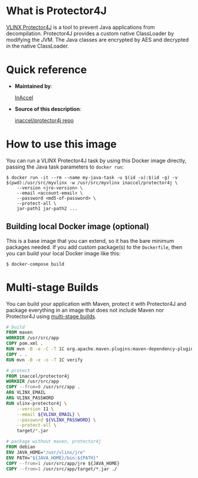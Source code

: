 # What is Protector4J

[VLINX Protector4J](https://protector4j.com) is a tool to prevent Java applications from decompilation. Protector4J provides a custom native ClassLoader by modifying the JVM. The Java classes are encrypted by AES and decrypted in the native ClassLoader.

# Quick reference

* **Maintained by**:

	[InAccel](https://inaccel.com)

* **Source of this description**:

	[inaccel/protector4j repo](https://github.com/inaccel/protector4j)

# How to use this image

You can run a VLINX Protector4J task by using this Docker image directly, passing the Java task parameters to `docker run`:

```console
$ docker run -it --rm --name my-java-task -u $(id -u):$(id -g) -v $(pwd):/usr/src/myvlinx -w /usr/src/myvlinx inaccel/protector4j \
	--version <jre-version> \
	--email <account-email> \
	--password <md5-of-password> \
	--protect-all \
	jar-path1 jar-path2 ...
```

## Building local Docker image (optional)

This is a base image that you can extend, so it has the bare minimum packages needed. If you add custom package(s) to the `Dockerfile`, then you can build your local Docker image like this:

```console
$ docker-compose build
```

# Multi-stage Builds

You can build your application with Maven, protect it with Protector4J and package everything in an image that does not include Maven nor Protector4J using [multi-stage builds](https://docs.docker.com/develop/develop-images/multistage-build).

```dockerfile
# build
FROM maven
WORKDIR /usr/src/app
COPY pom.xml .
RUN mvn -B -e -C -T 1C org.apache.maven.plugins:maven-dependency-plugin:3.1.1:go-offline
COPY . .
RUN mvn -B -e -o -T 1C verify

# protect
FROM inaccel/protector4j
WORKDIR /usr/src/app
COPY --from=0 /usr/src/app .
ARG VLINX_EMAIL
ARG VLINX_PASSWORD
RUN vlinx-protector4j \
	--version 11 \
	--email ${VLINX_EMAIL} \
	--password ${VLINX_PASSWORD} \
	--protect-all \
	target/*.jar

# package without maven, protector4j
FROM debian
ENV JAVA_HOME="/usr/vlinx/jre"
ENV PATH="${JAVA_HOME}/bin:${PATH}"
COPY --from=1 /usr/src/app/jre ${JAVA_HOME}
COPY --from=1 /usr/src/app/target/*.jar ./
```
